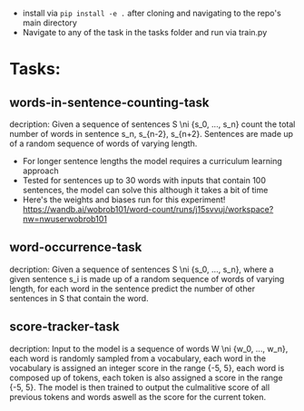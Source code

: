 - install via `pip install -e .` after cloning and navigating to the repo's main directory
- Navigate to any of the task in the tasks folder and run via train.py

# Tasks:
## words-in-sentence-counting-task

decription:
Given a sequence of sentences S \ni {s_0, ..., s_n} count the total number of words in sentence s_n, s_{n-2}, s_{n+2}. Sentences are made up of a random sequence of words of varying length.

- For longer sentence lengths the model requires a curriculum learning approach
- Tested for sentences up to 30 words with inputs that contain 100 sentences, the model can solve this although it takes a bit of time
- Here's the weights and biases run for this experiment! https://wandb.ai/wobrob101/word-count/runs/j15svvuj/workspace?nw=nwuserwobrob101

## word-occurrence-task

decription:
Given a sequence of sentences S \ni {s_0, ..., s_n}, where a given sentence s_i is made up of a random sequence of words of varying length, for each word in the sentence predict the number of other sentences in S that contain the word.

## score-tracker-task

decription:
Input to the model is a sequence of words W \ni {w_0, ..., w_n}, each word is randomly sampled from a vocabulary, each word in the vocabulary is assigned an integer score in the range {-5, 5}, each word is composed up of tokens, each token is also assigned a score in the range {-5, 5}. The model is then trained to output the culmalitive score of all previous tokens and words aswell as the score for the current token. 
